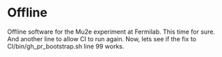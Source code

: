 # Offline
Offline software for the Mu2e experiment at Fermilab.
This time for sure.
And another line to allow CI to run again.
Now, lets see if the fix to CI/bin/gh_pr_bootstrap.sh line 99 works.


